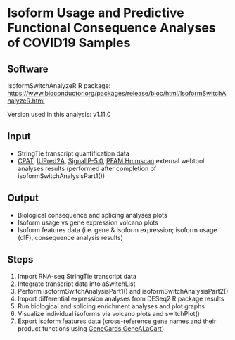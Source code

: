 # Isoform Usage and Predictive Functional Consequence Analyses of COVID19 Samples

## Software
IsoformSwitchAnalyzeR R package: https://www.bioconductor.org/packages/release/bioc/html/IsoformSwitchAnalyzeR.html

Version used in this analysis: v1.11.0

## Input
  - StringTie transcript quantification data
  - [CPAT](http://lilab.research.bcm.edu/cpat), [IUPred2A](https://iupred2a.elte.hu), [SignalIP-5.0](http://www.cbs.dtu.dk/services/SignalP), [PFAM Hmmscan](https://www.ebi.ac.uk/Tools/hmmer/search/hmmscan) external webtool analyses results (performed after completion of isoformSwitchAnalysisPart1())

## Output
- Biological consequence and splicing analyses plots
- Isoform usage vs gene expression volcano plots
- Isoform features data (i.e. gene & isoform expression; isoform usage (dIF), consequence analysis results)

## Steps
1) Import RNA-seq StringTie transcript data
2) Integrate transcript data into aSwitchList
3) Perform isoformSwitchAnalysisPart1() and isoformSwitchAnalysisPart2()
4) Import differential expression analyses from DESeq2 R package results
5) Run biological and splicing enrichment analyses and plot graphs
6) Visualize individual isoforms via volcano plots and switchPlot()
7) Export isoform features data (cross-reference gene names and their product functions using [GeneCards GeneALaCart](https://genealacart.genecards.org))

